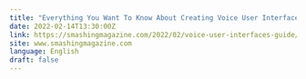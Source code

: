 ```yaml
---
title: "Everything You Want To Know About Creating Voice User Interfaces"
date: 2022-02-14T13:30:00Z
link: https://smashingmagazine.com/2022/02/voice-user-interfaces-guide/?utm_medium=RSS&utm_source=news.12bit.vn
site: www.smashingmagazine.com
language: English
draft: false
---
```

